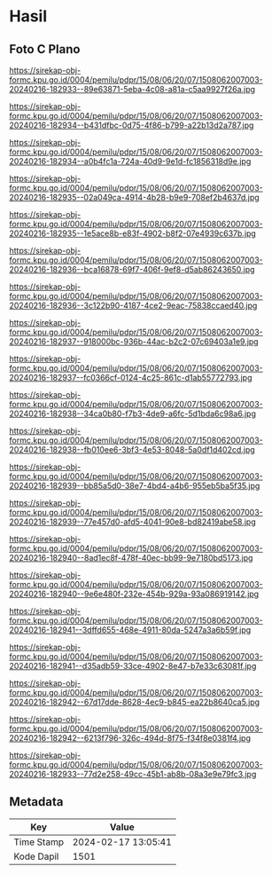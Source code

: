 # Hasil

## Foto C Plano

https://sirekap-obj-formc.kpu.go.id/0004/pemilu/pdpr/15/08/06/20/07/1508062007003-20240216-182933--89e63871-5eba-4c08-a81a-c5aa9927f26a.jpg

https://sirekap-obj-formc.kpu.go.id/0004/pemilu/pdpr/15/08/06/20/07/1508062007003-20240216-182934--b431dfbc-0d75-4f86-b799-a22b13d2a787.jpg

https://sirekap-obj-formc.kpu.go.id/0004/pemilu/pdpr/15/08/06/20/07/1508062007003-20240216-182934--a0b4fc1a-724a-40d9-9e1d-fc1856318d9e.jpg

https://sirekap-obj-formc.kpu.go.id/0004/pemilu/pdpr/15/08/06/20/07/1508062007003-20240216-182935--02a049ca-4914-4b28-b9e9-708ef2b4637d.jpg

https://sirekap-obj-formc.kpu.go.id/0004/pemilu/pdpr/15/08/06/20/07/1508062007003-20240216-182935--1e5ace8b-e83f-4902-b8f2-07e4939c637b.jpg

https://sirekap-obj-formc.kpu.go.id/0004/pemilu/pdpr/15/08/06/20/07/1508062007003-20240216-182936--bca16878-69f7-406f-9ef8-d5ab86243650.jpg

https://sirekap-obj-formc.kpu.go.id/0004/pemilu/pdpr/15/08/06/20/07/1508062007003-20240216-182936--3c122b90-4187-4ce2-9eac-75838ccaed40.jpg

https://sirekap-obj-formc.kpu.go.id/0004/pemilu/pdpr/15/08/06/20/07/1508062007003-20240216-182937--918000bc-936b-44ac-b2c2-07c69403a1e9.jpg

https://sirekap-obj-formc.kpu.go.id/0004/pemilu/pdpr/15/08/06/20/07/1508062007003-20240216-182937--fc0366cf-0124-4c25-861c-d1ab55772793.jpg

https://sirekap-obj-formc.kpu.go.id/0004/pemilu/pdpr/15/08/06/20/07/1508062007003-20240216-182938--34ca0b80-f7b3-4de9-a6fc-5d1bda6c98a6.jpg

https://sirekap-obj-formc.kpu.go.id/0004/pemilu/pdpr/15/08/06/20/07/1508062007003-20240216-182938--fb010ee6-3bf3-4e53-8048-5a0df1d402cd.jpg

https://sirekap-obj-formc.kpu.go.id/0004/pemilu/pdpr/15/08/06/20/07/1508062007003-20240216-182939--bb85a5d0-38e7-4bd4-a4b6-955eb5ba5f35.jpg

https://sirekap-obj-formc.kpu.go.id/0004/pemilu/pdpr/15/08/06/20/07/1508062007003-20240216-182939--77e457d0-afd5-4041-90e8-bd82419abe58.jpg

https://sirekap-obj-formc.kpu.go.id/0004/pemilu/pdpr/15/08/06/20/07/1508062007003-20240216-182940--8ad1ec8f-478f-40ec-bb99-9e7180bd5173.jpg

https://sirekap-obj-formc.kpu.go.id/0004/pemilu/pdpr/15/08/06/20/07/1508062007003-20240216-182940--9e6e480f-232e-454b-929a-93a086919142.jpg

https://sirekap-obj-formc.kpu.go.id/0004/pemilu/pdpr/15/08/06/20/07/1508062007003-20240216-182941--3dffd655-468e-4911-80da-5247a3a6b59f.jpg

https://sirekap-obj-formc.kpu.go.id/0004/pemilu/pdpr/15/08/06/20/07/1508062007003-20240216-182941--d35adb59-33ce-4902-8e47-b7e33c63081f.jpg

https://sirekap-obj-formc.kpu.go.id/0004/pemilu/pdpr/15/08/06/20/07/1508062007003-20240216-182942--67d17dde-8628-4ec9-b845-ea22b8640ca5.jpg

https://sirekap-obj-formc.kpu.go.id/0004/pemilu/pdpr/15/08/06/20/07/1508062007003-20240216-182942--6213f796-326c-494d-8f75-f34f8e0381f4.jpg

https://sirekap-obj-formc.kpu.go.id/0004/pemilu/pdpr/15/08/06/20/07/1508062007003-20240216-182933--77d2e258-49cc-45b1-ab8b-08a3e9e79fc3.jpg


## Metadata

| Key        | Value               |
| ---------- | ------------------- |
| Time Stamp | 2024-02-17 13:05:41 |
| Kode Dapil | 1501                |



